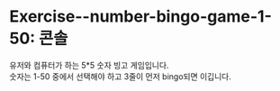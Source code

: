 # Exercise--number-bingo-game-1-50: 콘솔

유저와 컴퓨터가 하는 5\*5 숫자 빙고 게임입니다.
<br>
숫자는 1-50 중에서 선택해야 하고 3줄이 먼저 bingo되면 이깁니다.

